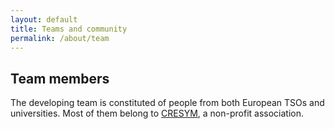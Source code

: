 ```yaml
---
layout: default
title: Teams and community
permalink: /about/team
---
```


## Team members
The developing team is constituted of people from both European TSOs and universities.
Most of them belong to [CRESYM](https://cresym.eu/), a non-profit association.
